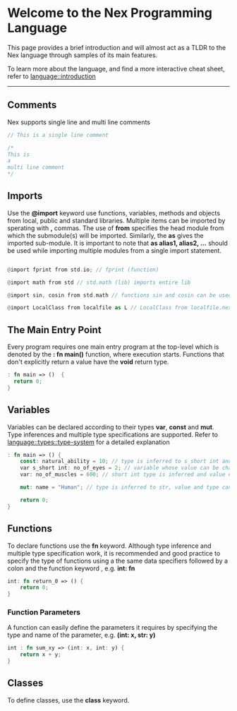 # Welcome to the Nex Programming Language

This page provides a brief introduction and will almost act as a TLDR to the Nex language through samples of its main features.

To learn more about the language, and find a more interactive cheat sheet, refer to [language::introduction](language/introduction)

---

## Comments
Nex supports single line and multi line comments
```rust
// This is a single line comment

/*
This is
a
multi line comment
*/
```


## Imports
Use the **@import** keyword use functions, variables, methods and objects from local, public and standard libraries. Multiple items can be imported by sperating with **,** commas.  The use of **from** specifies the head module from which the submodule(s) will be imported. Similarly, the **as** gives the imported sub-module. It is important to note that **as alias1, alias2, ...** should be used while importing multiple modules from a single import statement.

```rust

@import fprint from std.io; // fprint (function)

@import math from std // std.math (lib) imports entire lib

@import sin, cosin from std.math // functions sin and cosin can be used without refrencing the std.math library

@import LocalClass from localfile as L // LocalClass from localfile.nex is imported as L

```



## The Main Entry Point

Every program requires one main entry program at the top-level which is denoted by the **: fn main()** function, where execution starts. Functions that don't explicitly return a value have the **void** return type.

```rust
: fn main => ()  {
  return 0;
}
```

## Variables

Variables can be declared according to their types **var**, **const** and **mut**. Type inferences and multiple type specifications are supported. Refer to [language::types::type-system](/language/types/type-system) for a detailed explanation

```rust
: fn main => () {
    const: natural_ability = 10; // type is inferred to s_short int and neither value not type can be changed
    var s_short int: no_of_eyes = 2; // variable whose value can be changed within the s_short int range
    var: no_of_muscles = 600; // short int type is inferred and value can be changed within the short int range 

    mut: name = "Human"; // type is inferred to str, value and type can be changed

    return 0;
}
```

## Functions

To declare functions use the **fn** keyword. Although type inference and multiple type specification work, it is recommended and good practice to specify the type of functions using a the same data specifiers followed by a colon and the function keyword , e.g. **int: fn**

```rust
int: fn return_0 => () {
	return 0;
}
```


### Function Parameters
A function can easily define the parameters it requires by specifying the type and name of the parameter, e.g. **(int: x, str: y)**

```rust
int : fn sum_xy => (int: x, int: y) {
    return x + y;
}
```

## Classes
To define classes, use the **class** keyword.